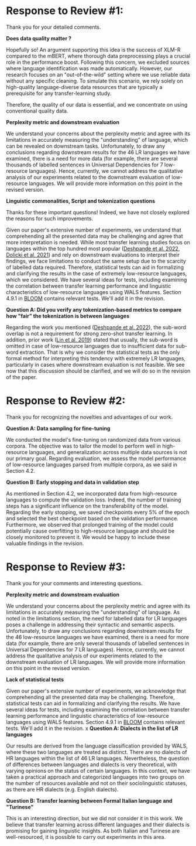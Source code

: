 # Response to Review #1:
Thank you for your detailed comments.

__Does data quality matter ?__

Hopefully so! An argument supporting this idea is the success of XLM-R compared to the mBERT, where thorough data preprocessing plays a crucial role in the performance boost. Following this concern, we excluded sources where language identification was made automatically.
However, our research focuses on an "out-of-the-wild" setting where we use reliable data without any specific cleaning. To simulate this scenario, we rely solely on high-quality language-diverse data resources that are typically a prerequisite for any transfer-learning study.

Therefore, the quality of our data is essential, and we concentrate on using conventional quality data.

__Perplexity metric and downstream evaluation__

We understand your concerns about the perplexity metric and agree with its limitations in accurately measuring the "understanding" of language, which can be revealed on downstream tasks.
Unfortunately, to draw any conclusions regarding downstream results for the 46 LR languages we have examined, there is a need for more data (for example, there are several thousands of labelled sentences in Universal Dependencies for 7 low-resource languages). Hence, currently, we cannot address the qualitative analysis of our experiments related to the downstream evaluation of low-resource languages.
We will provide more information on this point in the revised version.


__Linguistic commonalities, Script and tokenization questions__

Thanks for these important questions! Indeed, we have not closely explored the reasons for such improvements.

Given our paper's extensive number of experiments, we understand that comprehending all the presented data may be challenging and agree that more interpretation is needed.
While most transfer learning studies focus on languages within the top hundred most popular ([Deshpande et al. 2022](https://aclanthology.org/2022.naacl-main.264.pdf), [Dolicki et al. 2021](https://arxiv.org/pdf/2105.05975.pdf)) and rely on downstream evaluations to interpret their findings, we face limitations to conduct the same setup due to the scarcity of labelled data required.
Therefore, statistical tests can aid in formalizing and clarifying the results in the case of extremely low-resource languages, which we considered. 
We have several ideas for tests, including examining the correlation between transfer learning performance and linguistic characteristics of low-resource languages using WALS features. Section 4.9.1 in [BLOOM](https://arxiv.org/abs/2211.05100) contains relevant tests. We'll add it in the revision.


__Question A: Did you verify any tokenization-based metrics to compare how "fair" the tokenization is between languages__

Regarding the work you mentioned ([Deshpande et al. 2022](https://aclanthology.org/2022.naacl-main.264.pdf)), the sub-word overlap is not a requirement for strong zero-shot transfer learning. In addition, prior work ([Lin et al. 2019](https://aclanthology.org/P19-1301.pdf)) stated that usually, the sub-word is omitted in case of low-resource languages due to insufficient data for sub-word extraction.
That is why we consider the statistical tests as the only formal method for interpreting this tendency with extremely LR languages, particularly in cases where downstream evaluation is not feasible.
We see now that this discussion should be clarified, and we will do so in the revision of the paper.


# Response to Review #2:
Thank you for recognizing the novelties and advantages of our work.

__Question A: Data sampling for fine-tuning__

We conducted the model's fine-tuning on randomized data from various corpora. The objective was to tailor the model to perform well in high-resource languages, and generalization across multiple data sources is not our primary goal. Regarding evaluation, we assess the model performance of low-resource languages parsed from multiple corpora, as we said in Section 4.2.

__Question B: Early stopping and data in validation step__

As mentioned in Section 4.2, we incorporated data from high-resource languages to compute the validation loss. 
Indeed, the number of training steps has a significant influence on the transferability of the model. Regarding the early stopping, we saved checkpoints every 5% of the epoch and selected the best checkpoint based on the validation performance. Furthermore, we observed that prolonged training of the model could potentially cause overfitting to high-resource language and should be closely monitored to prevent it. We would be happy to include these valuable findings in the revision.


# Response to Review #3:
Thank you for your comments and interesting questions.

__Perplexity metric and downstream evaluation__

We understand your concerns about the perplexity metric and agree with its limitations in accurately measuring the "understanding" of language. As noted in the limitations section, the need for labelled data for LR languages poses a challenge in addressing their syntactic and semantic aspects. 
Unfortunately, to draw any conclusions regarding downstream results for the 46 low-resource languages we have examined, there is a need for more data (for example, there are only several thousands of labelled sentences in Universal Dependencies for 7 LR languages). Hence, currently, we cannot address the qualitative analysis of our experiments related to the downstream evaluation of LR languages.
We will provide more information on this point in the revised version.


__Lack of statistical tests__

Given our paper's extensive number of experiments, we acknowledge that comprehending all the presented data may be challenging. Therefore, statistical tests can aid in formalizing and clarifying the results. 
We have several ideas for tests, including examining the correlation between transfer learning performance and linguistic characteristics of low-resource languages using WALS features. Section 4.9.1 in [BLOOM](https://arxiv.org/abs/2211.05100) contains relevant tests. We'll add it in the revision.
x
__Question A: Dialects in the list of LR languages__

Our results are derived from the language classification provided by WALS, where these two languages are treated as distinct. There are no dialects of HR languages within the list of 46 LR languages. 
Nevertheless, the question of differences between languages and dialects is very theoretical, with varying opinions on the status of certain languages. In this context, we have taken a practical approach and categorized languages into two groups on the number of resources available and not on their sociolinguistic statuses, as there are HR dialects (e.g. English dialects).


__Question B: Transfer learning between Formal Italian language and "Turinese"__

This is an interesting direction, but we did not consider it in this work. We believe that transfer learning across different languages and their dialects is promising for gaining linguistic insights. As both Italian and Turinese are well-resourced, it is possible to carry out experiments in this area.
